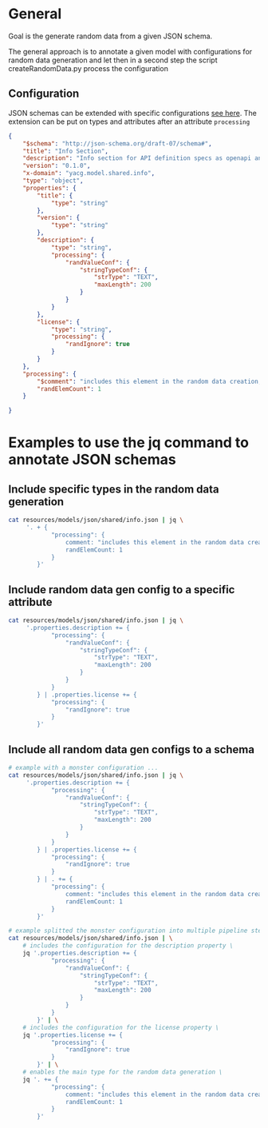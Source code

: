 # General
Goal is the generate random data from a given JSON schema.

The general approach is to annotate a given model with configurations for random
data generation and let then in a second step the script createRandomData.py
process the configuration

## Configuration
JSON schemas can be extended with specific configurations [see here](../resources/models/json/yacg_random_data_types.json). The extension can be put on types and attributes after an
attribute `processing`

```json
{
    "$schema": "http://json-schema.org/draft-07/schema#",
    "title": "Info Section",
    "description": "Info section for API definition specs as openapi and ayncapi",
    "version": "0.1.0",
    "x-domain": "yacg.model.shared.info",
    "type": "object",
    "properties": {
        "title": {
            "type": "string"
        },
        "version": {
            "type": "string"
        },
        "description": {
            "type": "string",
            "processing": {
                "randValueConf": {
                    "stringTypeConf": {
                        "strType": "TEXT",
                        "maxLength": 200
                    }
                }
            }
        },
        "license": {
            "type": "string",
            "processing": {
                "randIgnore": true
            }
        }
    },
    "processing": {
        "$comment": "includes this element in the random data creation, one element will be generated",
        "randElemCount": 1
    }

}
```

# Examples to use the jq command to annotate JSON schemas
## Include specific types in the random data generation
```bash
cat resources/models/json/shared/info.json | jq \
     '. + {
            "processing": {
                comment: "includes this element in the random data creation", 
                randElemCount: 1
            }
        }'
```
## Include random data gen config to a specific attribute
```bash
cat resources/models/json/shared/info.json | jq \
     '.properties.description += {
            "processing": {
                "randValueConf": {
                    "stringTypeConf": {
                        "strType": "TEXT",
                        "maxLength": 200
                    }
                }
            }
        } | .properties.license += {
            "processing": {
                "randIgnore": true
            }
        }'
```

## Include all random data gen configs to a schema
```bash
# example with a monster configuration ...
cat resources/models/json/shared/info.json | jq \
     '.properties.description += {
            "processing": {
                "randValueConf": {
                    "stringTypeConf": {
                        "strType": "TEXT",
                        "maxLength": 200
                    }
                }
            }
        } | .properties.license += {
            "processing": {
                "randIgnore": true
            }
        } | . += {
            "processing": {
                comment: "includes this element in the random data creation", 
                randElemCount: 1
            }
        }'

# example splitted the monster configuration into multiple pipeline steps
cat resources/models/json/shared/info.json | \
    # includes the configuration for the description property \
    jq '.properties.description += {
            "processing": {
                "randValueConf": {
                    "stringTypeConf": {
                        "strType": "TEXT",
                        "maxLength": 200
                    }
                }
            }
        }' | \
    # includes the configuration for the license property \
    jq '.properties.license += {
            "processing": {
                "randIgnore": true
            }
        }' | \
    # enables the main type for the random data generation \
    jq '. += {
            "processing": {
                comment: "includes this element in the random data creation", 
                randElemCount: 1
            }
        }'
```
